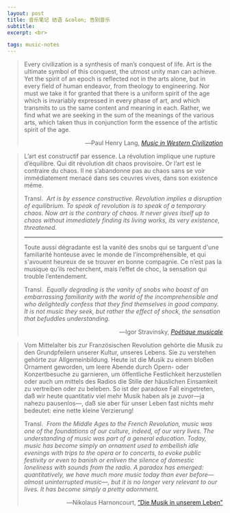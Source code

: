 ```yaml
---
layout: post
title: 音乐笔记 结语 &colon; 告别音乐
subtitle: 
excerpt: <br>

tags: music-notes
---
```


> <p class="quote">
> Every civilization is a synthesis of man’s conquest of life. Art is the ultimate symbol of this conquest, the utmost unity man can achieve. Yet the spirit of an epoch is reflected not in the arts alone, but in every field of human endeavor, from theology to engineering. Nor must we take it for granted that there is a uniform spirit of the age which is invariably expressed in every phase of art, and which transmits to us the same content and meaning in each. Rather, we find what we are seeking in the sum of the meanings of the various arts, which taken thus in conjunction form the essence of the artistic spirit of the age. </p>
>
><p align="right" class="quote-ttl"> 
> ―Paul Henry Lang, <nobr> <a href="https://archive.org/details/musicinwesternci0000unse/page/n17/mode/2up"> <i>Music in Western Civilization</i> </a> </nobr> </p>

> <p class="quote">
> L’art est constructif par essence. La révolution implique une rupture d’équilibre. Qui dit révolution dit chaos provisoire. Or l’art est le contraire du chaos. II ne s’abandonne pas au chaos sans se voir immédiatement menacé dans ses ceuvres vives, dans son existence méme. </p>
>
> <p class="quote-transl">
> Transl.&nbsp; <i>Art is by essence constructive. Revolution implies a disruption of equilibrium. To speak of revolution is to speak of a temporary chaos. Now art is the contrary of chaos. It never gives itself up to chaos without immediately finding its living works, its very existence, threatened. </i> </p>
>
> ---
>
> <p class="quote">
> Toute aussi dégradante est la vanité des snobs qui se targuent d'une familiarité honteuse avec le monde de l’incompréhensible, et qui s'avouent heureux de se trouver en bonne compagnie. Ce n’est pas la musique qu’ils recherchent, mais l’effet de choc, la sensation qui trouble l’entendement.  </p>
>
> <p class="quote-transl">
> Transl.&nbsp; <i>Equally degrading is the vanity of snobs who boast of an embarrassing familiarity with the world of the incomprehensible and who delightedly confess that they find themselves in good company. It is not music they seek, but rather the effect of shock, the sensation that befuddles understanding. </i> </p>
>
><p align="right" class="quote-ttl"> 
> ―Igor Stravinsky, <nobr> <a href="https://archive.org/details/poeticsofmusic0000igor/page/10/mode/2up"> <i>Poétique musicale</i> </a> </nobr> </p>


> <p class="quote">
> Vom Mittelalter bis zur Französischen Revolution gehörte die Musik zu den Grundpfeilern unserer Kultur, unseres Lebens. Sie zu verstehen gehörte zur Allgemeinbildung. Heute ist die Musik zu einem bloßen Ornament geworden, um leere Abende durch Opern- oder Konzertbesuche zu garnieren, um öffentliche Festlichkeit herzustellen oder auch um mittels des Radios die Stille der häuslichen Einsamkeit zu vertreiben oder zu beleben. So ist der paradoxe Fall eingetreten, daß wir heute quantitativ viel mehr Musik haben als je zuvor—ja nahezu pausenlos—, daß sie aber für unser Leben fast nichts mehr bedeutet: eine nette kleine Verzierung! </p>
>
> <p class="quote-transl">
> Transl.&nbsp; <i>From the Middle Ages to the French Revolution, music was one of the foundations of our culture, indeed, of our very lives. The understanding of music was part of a general education. Today, music has become simply an ornament used to embellish idle evenings with trips to the opera or to concerts, to evoke public festivity or even to banish or enliven the silence of domestic loneliness with sounds from the radio. A paradox has emerged: quantitatively, we have much more music today than ever before—almost uninterrupted music—, but it is no longer very relevant to our lives. It has become simply a pretty adornment. </i> </p>
>
><p align="right" class="quote-ttl"> 
> ―Nikolaus Harnoncourt, <nobr> <a href="https://archive.org/details/baroquemusictoda0000harn/page/10/mode/2up"> “Die Musik in unserem Leben” </a> </nobr> </p>

<br>






